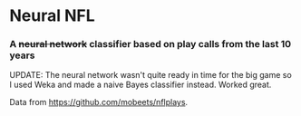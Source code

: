 # Neural NFL
### A ~~neural network~~ classifier based on play calls from the last 10 years

UPDATE: The neural network wasn't quite ready in time for the big game so I used Weka and made a naive Bayes classifier instead. Worked great.

Data from https://github.com/mobeets/nflplays.
